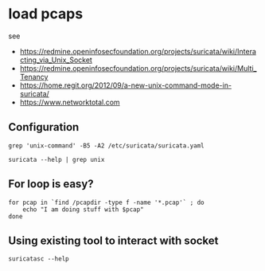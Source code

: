 # load pcaps

see
 * https://redmine.openinfosecfoundation.org/projects/suricata/wiki/Interacting_via_Unix_Socket
 * https://redmine.openinfosecfoundation.org/projects/suricata/wiki/Multi_Tenancy
 * https://home.regit.org/2012/09/a-new-unix-command-mode-in-suricata/
 * https://www.networktotal.com

## Configuration

```
grep 'unix-command' -B5 -A2 /etc/suricata/suricata.yaml
```

```
suricata --help | grep unix
```

## For loop is easy?

```
for pcap in `find /pcapdir -type f -name '*.pcap'` ; do
	echo "I am doing stuff with $pcap"
done
```

## Using existing tool to interact with socket

```
suricatasc --help
```
